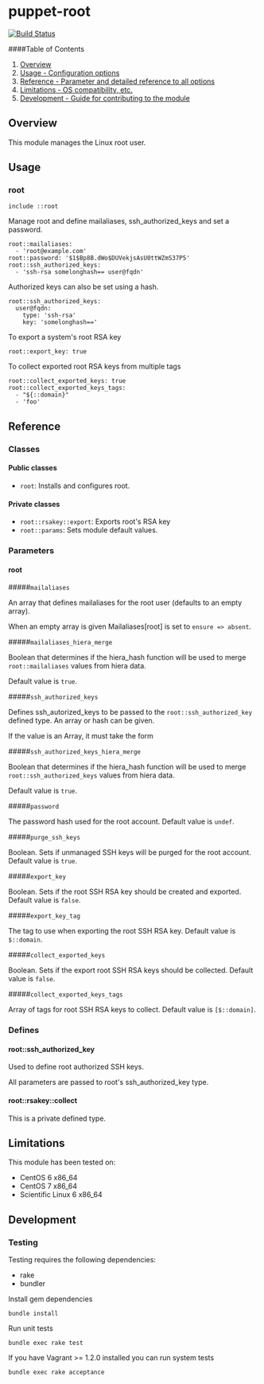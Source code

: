 # puppet-root

[![Build Status](https://travis-ci.org/treydock/puppet-module-root.svg?branch=master)](https://travis-ci.org/treydock/puppet-module-root)

####Table of Contents

1. [Overview](#overview)
2. [Usage - Configuration options](#usage)
3. [Reference - Parameter and detailed reference to all options](#reference)
4. [Limitations - OS compatibility, etc.](#limitations)
5. [Development - Guide for contributing to the module](#development)

## Overview

This module manages the Linux root user.

## Usage

### root

    include ::root

Manage root and define mailaliases, ssh\_authorized\_keys and set a password.

    root::mailaliases:
      - 'root@example.com'
    root::password: '$1$Bp8B.dWo$DUVekjsAsU0ttWZmS37P5'
    root::ssh_authorized_keys:
      - 'ssh-rsa somelonghash== user@fqdn'

Authorized keys can also be set using a hash.

    root::ssh_authorized_keys:
      user@fqdn:
        type: 'ssh-rsa'
        key: 'somelonghash=='

To export a system's root RSA key

    root::export_key: true

To collect exported root RSA keys from multiple tags

    root::collect_exported_keys: true
    root::collect_exported_keys_tags:
      - "${::domain}"
      - 'foo'

## Reference

### Classes

#### Public classes

* `root`: Installs and configures root.

#### Private classes

* `root::rsakey::export`: Exports root's RSA key
* `root::params`: Sets module default values.

### Parameters

#### root

#####`mailaliases`

An array that defines mailaliases for the root user (defaults to an empty array).

When an empty array is given Mailaliases[root] is set to `ensure => absent`.

#####`mailaliases_hiera_merge`

Boolean that determines if the hiera_hash function will be used to merge `root::mailaliases` values from hiera data.

Default value is `true`.

#####`ssh_authorized_keys`

Defines ssh\_autorized\_keys to be passed to the `root::ssh_authorized_key` defined type.  An array or hash can be given.

If the value is an Array, it must take the form 

#####`ssh_authorized_keys_hiera_merge`

Boolean that determines if the hiera_hash function will be used to merge `root::ssh_authorized_keys` values from hiera data.

Default value is `true`.

#####`password`

The password hash used for the root account.  Default value is `undef`.

#####`purge_ssh_keys`

Boolean.  Sets if unmanaged SSH keys will be purged for the root account.  Default value is `true`.

#####`export_key`

Boolean.  Sets if the root SSH RSA key should be created and exported.  Default value is `false`.

#####`export_key_tag`

The tag to use when exporting the root SSH RSA key.  Default value is `$::domain`.

#####`collect_exported_keys`

Boolean.  Sets if the export root SSH RSA keys should be collected.  Default value is `false`.

#####`collect_exported_keys_tags`

Array of tags for root SSH RSA keys to collect.  Default value is `[$::domain]`.

### Defines

#### root::ssh\_authorized\_key

Used to define root authorized SSH keys.

All parameters are passed to root's ssh\_authorized\_key type.

#### root::rsakey::collect

This is a private defined type.

## Limitations

This module has been tested on:

* CentOS 6 x86_64
* CentOS 7 x86_64
* Scientific Linux 6 x86_64

## Development

### Testing

Testing requires the following dependencies:

* rake
* bundler

Install gem dependencies

    bundle install

Run unit tests

    bundle exec rake test

If you have Vagrant >= 1.2.0 installed you can run system tests

    bundle exec rake acceptance

